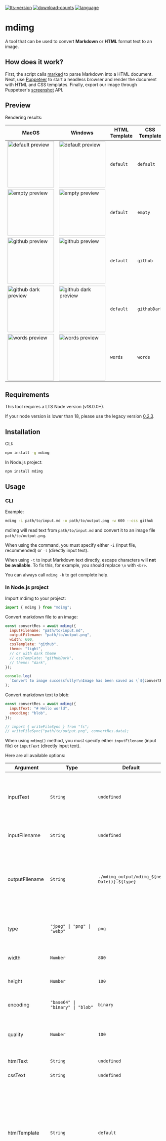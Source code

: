<a href="https://www.npmjs.com/package/mdimg" target="_blank"><img alt="lts-version" src="https://img.shields.io/npm/v/mdimg.svg"></a> <a href="https://www.npmjs.com/package/mdimg?activeTab=versions" target="_blank"><img alt="download-counts" src="https://img.shields.io/npm/d18m/mdimg.svg"></a> <a href="https://www.typescriptlang.org/" target="_blank"><img alt="language" src="https://img.shields.io/badge/language-TypeScript-3178c6.svg"></a>

# mdimg

A tool that can be used to convert **Markdown** or **HTML** format text to an image.

## How does it work?

First, the script calls [marked](https://github.com/markedjs/marked) to parse Markdown into a HTML document. Next, use [Puppeteer](https://github.com/puppeteer/puppeteer) to start a headless browser and render the document with HTML and CSS templates. Finally, export our image through Puppeteer's [screenshot](https://pptr.dev/guides/screenshots/) API.

## Preview

Rendering results:

| MacOS                                                                           | Windows                                                                        | HTML Template | CSS Template | Notes                                             |
| ------------------------------------------------------------------------------- | ------------------------------------------------------------------------------ | ------------- | ------------ | ------------------------------------------------- |
| <img alt="default preview" src="./docs/darwin/default.png" height="150">        | <img alt="default preview" src="./docs/win32/default.png" height="150">        | `default`     | `default`    |
| <img alt="empty preview" src="./docs/darwin/empty.png" height="150">            | <img alt="empty preview" src="./docs/win32/empty.png" height="150">            | `default`     | `empty`      | Only use base stylesheets                         |
| <img alt="github preview" src="./docs/darwin/github.png" height="150">          | <img alt="github preview" src="./docs/win32/github.png" height="150">          | `default`     | `github`     |
| <img alt="github dark preview" src="./docs/darwin/githubDark.png" height="150"> | <img alt="github dark preview" src="./docs/win32/githubDark.png" height="150"> | `default`     | `githubDark` | Should be used with `theme: "dark"`               |
| <img alt="words preview" src="./docs/darwin/words.png" height="150">            | <img alt="words preview" src="./docs/win32/words.png" height="150">            | `words`       | `words`      | It is recommended to use with **plain text only** |

## Requirements

This tool requires a LTS Node version (v18.0.0+).

If your node version is lower than 18, please use the legacy version [0.2.3](https://www.npmjs.com/package/mdimg/v/0.2.3).

## Installation

CLI:

```bash
npm install -g mdimg
```

In Node.js project:

```bash
npm install mdimg
```

## Usage

### CLI

Example:

```bash
mdimg -i path/to/input.md -o path/to/output.png -w 600 --css github
```

mdimg will read text from `path/to/input.md` and convert it to an image file `path/to/output.png`.

When using the command, you must specify either `-i` (input file, recommended) or `-t` (directly input text).

When using `-t` to input Markdown text directly, escape characters will **not be available**. To fix this, for example, you should replace `\n` with `<br>`.

You can always call `mdimg -h` to get complete help.

### In Node.js project

Import mdimg to your project:

```js
import { mdimg } from "mdimg";
```

Convert markdown file to an image:

```js
const convertRes = await mdimg({
  inputFilename: "path/to/input.md",
  outputFilename: "path/to/output.png",
  width: 600,
  cssTemplate: "github",
  theme: "light",
  // or with dark theme
  // cssTemplate: "githubDark",
  // theme: "dark",
});

console.log(
  `Convert to image successfully!\nImage has been saved as \`${convertRes.path}\``,
);
```

Convert markdown text to blob:

```js
const convertRes = await mdimg({
  inputText: "# Hello world",
  encoding: "blob",
});

// import { writeFileSync } from "fs";
// writeFileSync("path/to/output.png", convertRes.data);
```

When using `mdimg()` method, you must specify either `inputFilename` (input file) or `inputText` (directly input text).

Here are all available options:

| Argument       | Type                             | Default                                      | Notes                                                                                                                                                                                                                 |
| -------------- | -------------------------------- | -------------------------------------------- | --------------------------------------------------------------------------------------------------------------------------------------------------------------------------------------------------------------------- |
| inputText      | `String`                         | `undefined`                                  | Input Markdown or HTML text directly. This option **has no effect** if `inputFilename` is specified                                                                                                                   |
| inputFilename  | `String`                         | `undefined`                                  | Read Markdown or HTML text from a file                                                                                                                                                                                |
| outputFilename | `String`                         | `./mdimg_output/mdimg_${new Date()}.${type}` | Output binary image filename. Available file extensions: `jpeg`, `png`, `webp`. Available when `encoding` option is `binary`                                                                                          |
| type           | `"jpeg" \| "png" \| "webp"`      | `png`                                        | File type of the image. Type will be inferred from `outputFilename` if specified                                                                                                                                      |
| width          | `Number`                         | `800`                                        | Width in pixel of output image                                                                                                                                                                                        |
| height         | `Number`                         | `100`                                        | Min-height in pixel of output image. No less than `100`                                                                                                                                                               |
| encoding       | `"base64" \| "binary" \| "blob"` | `binary`                                     | Encode type of output image                                                                                                                                                                                           |
| quality        | `Number`                         | `100`                                        | Quality of the image, between 0-100. **Not applicable** to `png` image                                                                                                                                                |
| htmlText       | `String`                         | `undefined`                                  | HTML rendering text                                                                                                                                                                                                   |
| cssText        | `String`                         | `undefined`                                  | CSS rendering text                                                                                                                                                                                                    |
| htmlTemplate   | `String`                         | `default`                                    | HTML rendering template. Available presets can be found in [`template/html`](./template/html/). If ends with `.html`, the mdimg will try to read local file. This option **has no effect** if `htmlText` is specified |
| cssTemplate    | `String`                         | `default`                                    | CSS rendering template. Available presets can be found in [`template/css`](./template/css/). If ends with `.css`, the mdimg will try to read local file. This option **has no effect** if `cssText` is specified      |
| theme          | `light` \| `dark`                | `light`                                      | Rendering color theme, will impact styles of code block and so on                                                                                                                                                     |
| extensions     | `Boolean \| IExtensionOptions`   | `true`                                       | Configurations for [extensions](#extensions)                                                                                                                                                                          |
| log            | `Boolean`                        | `false`                                      | Print execution logs via stderr                                                                                                                                                                                       |
| debug          | `Boolean`                        | `false`                                      | Whether to keep temporary HTML file after rendering                                                                                                                                                                   |
| puppeteerProps | `LaunchOptions`                  | `undefined`                                  | [Launch options](https://pptr.dev/api/puppeteer.puppeteerlaunchoptions) of Puppeteer                                                                                                                                  |

Returns: `Promise<object>`

| Key  | Value Type               | Notes                                                                                                                    |
| ---- | ------------------------ | ------------------------------------------------------------------------------------------------------------------------ |
| data | `string` \| `Uint8Array` | BASE64 encoded string (`encoding` is `base64`) or Uint8Array blob (`encoding` is `binary` or `blob`) of the output image |
| path | `string`                 | Path of output image. Available when `encoding` is `binary`                                                              |
| html | `string`                 | Rendered HTML document                                                                                                   |

## Custom template

> **😍 Contribute to template presets via [pull requests](https://github.com/LolipopJ/mdimg/pulls) is welcomed!**

Template presets are stored in the `template` directory.

If you execute the following command:

```bash
mdimg --html custom --css custom
```

Or in Node.js project:

```js
await mdimg({
  htmlTemplate: "custom",
  cssTemplate: "custom",
});
```

The mdimg will read `template/html/custom.html` as HTML template and `template/css/custom.css` as CSS template in the mdimg directory to render the image.

### HTML Template

Create a new `.html` file in `template/html` directory.

There is only one rule you need to follow: an element with id `mdimg-body` wrapping an element with class `markdown-body`.

The simplest example:

```html
<div id="mdimg-body">
  <div class="markdown-body"></div>
</div>
```

The mdimg will put the parsed HTML content in the element which `class="markdown-body"` (elements inside will be **replaced**), and finally generate the image for the whole element which `id="mdimg-body"`.

### CSS Template

Nothing to note, create a new `.css` file in `template/css` directory and then make your style!

For further development, it is recommended that write `.scss` or `.sass` files in the `template/scss` directory, and use the following command to generate CSS templates:

```bash
# Build .scss and .sass files
yarn rollup:sass
```

CSS templates with the corresponding name will be generated in `template/css` directory.

## Local Template

Template presets may not often meet your needs. If you already know the specifications of [HTML template](#html-template) and [CSS template](#css-template), you can pass the template directly. There are two methods:

1. Using local template file. Pass a local filepath with the **file extension `.html` and `.css`** through options `--html` and `--css` with CLI (`htmlTemplate` and `cssTemplate` with Node.js).
2. Using template text. Pass template text through `--htmlText` and `--cssText` with CLI (`htmlText` and `cssText` with Node.js).

CLI:

```bash
# use local file
mdimg --html path/to/custom.html --css path/to/custom.css

# use text directly
mdimg --htmlText '<div id="mdimg-body"><div class="markdown-body"></div></div>' --cssText '@import "https://cdn.jsdelivr.net/npm/normalize.css/normalize.min.css"; .markdown-body { padding: 6rem 4rem; }'
```

Or in Node.js project:

```js
// use local file
await mdimg({
  htmlTemplate: "path/to/custom.html",
  cssTemplate: "path/to/custom.css",
});

// use text directly
await mdimg({
  htmlText: `<div id="mdimg-body">
  <div class="markdown-body"></div>
</div>`,
  cssText: `@import "https://cdn.jsdelivr.net/npm/normalize.css/normalize.min.css";
.markdown-body {
  padding: 6rem 4rem;
}`,
});
```

## Extensions

Extensions are default enabled. You can easily configuration them in Node.js:

```ts
await mdimg({
  extensions: false, // disable all extensions
});

await mdimg({
  extensions: {
    highlightJs: false, // disable highlight.js
    mathJax: {
      // further configuration for MathJax
      // ...
    },
    mermaid: true, // enable mermaid (by default)
  },
});
```

In CLI, you can only enable or disable extensions globally:

```bash
mdimg --extensions false # disable all extensions
```

### Extended Syntaxes

Some extended syntaxes, such as LaTeX, can't be parsed by pure marked correctly. To solve this problem, the mdimg introduces some third-party libraries to enhance rendering capabilities. Below are introduced libraries:

#### [MathJax](https://github.com/mathjax/MathJax)

> MathJax is an open-source JavaScript display engine for **LaTeX**, **MathML**, and **AsciiMath** notation.

⚠️ The single dollar sign `$` is **not enabled by default** to render inline LaTeX. Because It is used too frequently in normal text, so if you want to use it for math delimiters, you must specify it explicitly. In Node.js project:

```ts
await mdimg({
  extensions: {
    mathJax: {
      tex: {
        inlineMath: [
          ["$", "$"],
          ["\\(", "\\)"],
        ],
      },
    },
  },
});
```

CLI doesn't support to configuration extensions, so you need to override MathJax options in HTML template directly:

```html
<!-- path/to/template.html -->
<div id="mdimg-body">
  <div class="markdown-body"></div>
</div>

<script>
  MathJax = {
    tex: {
      inlineMath: [
        ["$", "$"],
        ["\\(", "\\)"],
      ],
    },
  };
</script>
```

```bash
mdimg --html path/to/template.html
```

⚠️ Due to the [parse behaviors](https://andrzejq.github.io/markdown-mathjax/editor/md-mhj.html) between marked and MathJax: "\\" before any ASCII punctuation character is backslash escape, so "\\\\" (or "\\,") should be written as "\\\\\\\\" (or "\\\\,"). You need to manually replace characters or **wrap the LaTeX code in a `<div>` block**. Example:

```md
<div>$$
A_{m,n} =
\begin{pmatrix}
a_{1,1} & a_{1,2} & \cdots & a_{1,n} \\
a_{2,1} & a_{2,2} & \cdots & a_{2,n} \\
\vdots & \vdots & \ddots & \vdots \\
a_{m,1} & a_{m,2} & \cdots & a_{m,n}
\end{pmatrix}
$$</div>
```

#### [Mermaid](https://github.com/mermaid-js/mermaid)

> Mermaid is a JavaScript-based **diagramming** and **charting** tool that uses Markdown-inspired text definitions and a renderer to create and modify complex diagrams.

Sequence diagram example:

````md
```mermaid
sequenceDiagram
  Alice->>Bob: Hello Bob, how are you ?
  Bob->>Alice: Fine, thank you. And you?
  create participant Carl
  Alice->>Carl: Hi Carl!
  create actor D as Donald
  Carl->>D: Hi!
  destroy Carl
  Alice-xCarl: We are too many
  destroy Bob
  Bob->>Alice: I agree
```
````

### Other Extensions

#### [Highlight.js](https://github.com/highlightjs/highlight.js)

> Highlight.js is a syntax highlighter.

## Development

```bash
git clone https://github.com/LolipopJ/mdimg.git
cd mdimg
yarn
```

### Lint

```bash
# Check lint rules
yarn lint
# Check lint rules and fix resolvable errors
yarn lint:fix
```

### Build

```bash
# Build .js, .scss and .sass files
yarn build
```

### Test

```bash
# Build productions before testing
yarn build
# Run test cases
yarn test
```

## Inspired by

- [md2img](https://github.com/363797271/md2img). Provided me the idea and a complete feasible solution.

